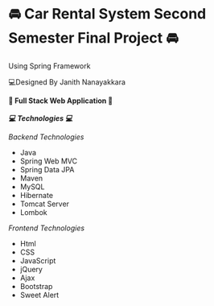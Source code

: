 # 🚘 Car Rental System Second Semester Final Project 🚘

 Using Spring Framework

💻Designed By Janith Nanayakkara

**📲 Full Stack Web Application 📲**
<br>
<br>
***💻 Technologies 💻***

*Backend Technologies*

* Java
* Spring Web MVC
* Spring Data JPA
* Maven
* MySQL
* Hibernate
* Tomcat Server
* Lombok

*Frontend Technologies*

* Html
* CSS
* JavaScript
* jQuery
* Ajax
* Bootstrap
* Sweet Alert

